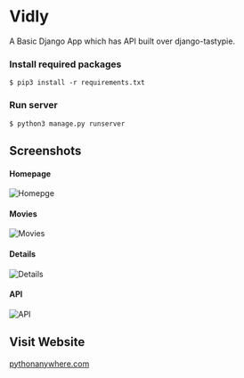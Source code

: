 # Vidly
A Basic Django App which has API built over django-tastypie.  

### Install required packages

`$ pip3 install -r requirements.txt`

### Run server
`$ python3 manage.py runserver`

## Screenshots

#### Homepage

![Homepge](files/homepage.png)

#### Movies

![Movies](files/movies.png)

#### Details

![Details](files/movie_detail.png)

#### API

![API](files/api.png)


## Visit Website

[pythonanywhere.com](!https://www.pythonanywhere.com)
